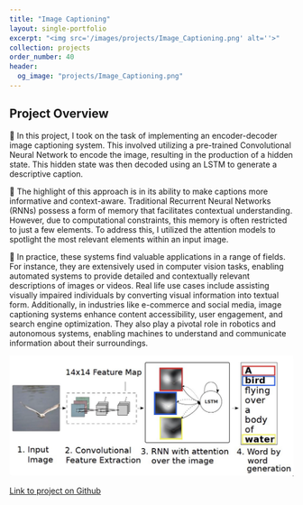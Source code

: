 ```yaml
---
title: "Image Captioning"
layout: single-portfolio
excerpt: "<img src='/images/projects/Image_Captioning.png' alt=''>"
collection: projects
order_number: 40
header: 
  og_image: "projects/Image_Captioning.png"
---
```




## Project Overview

📌 In this project, I took on the task of implementing an encoder-decoder image captioning system. This involved utilizing a pre-trained Convolutional Neural Network to encode the image, resulting in the production of a hidden state. This hidden state was then decoded using an LSTM to generate a descriptive caption.

📌 The highlight of this approach is in its ability to make captions more informative and context-aware. Traditional Recurrent Neural Networks (RNNs) possess a form of memory that facilitates contextual understanding. However, due to computational constraints, this memory is often restricted to just a few elements. To address this, I utilized the attention models to spotlight the most relevant elements within an input image.

📌 In practice, these systems find valuable applications in a range of fields. For instance, they are extensively used in computer vision tasks, enabling automated systems to provide detailed and contextually relevant descriptions of images or videos. Real life use cases include assisting visually impaired individuals by converting visual information into textual form. Additionally, in industries like e-commerce and social media, image captioning systems enhance content accessibility, user engagement, and search engine optimization. They also play a pivotal role in robotics and autonomous systems, enabling machines to understand and communicate information about their surroundings.

<!-- > A brief aside on Git-speak: these periodic indented blocks will explain the terminology that Git uses to help you underst what each Git comm actually does.


To save yourself some time  do this faster, simply press <kbd>Ctrl</kbd>+<kbd>c</kbd>.[^2] -->

![](/images/posts/creating-website/p4_i1.png)


[Link to project on Github](https://github.com/Gauthami25/Projects/tree/main/Image%20Caption%20Generator)

